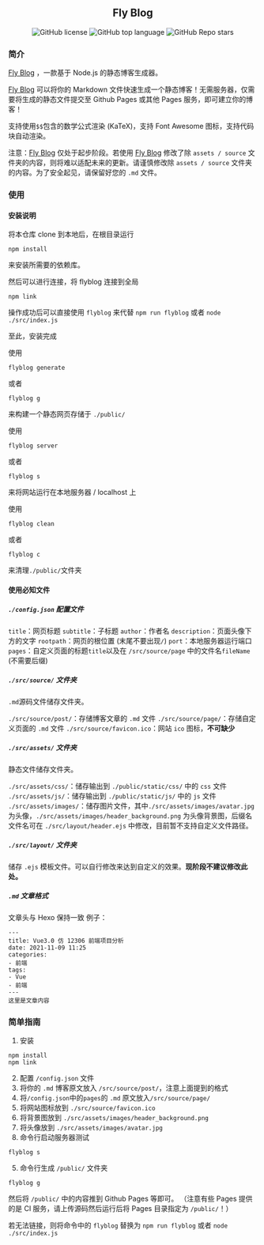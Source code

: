 <h2 align="center">Fly Blog</h2>
<p align="center">
  <img alt="GitHub license" src="https://img.shields.io/github/license/FlyInThesky10/Flyblog">
  <img alt="GitHub top language" src="https://img.shields.io/github/languages/top/FlyInThesky10/Flyblog">
  <img alt="GitHub Repo stars" src="https://img.shields.io/github/stars/FlyInThesky10/Flyblog?style=social">
</p>


### 简介

  [Fly Blog](https://github.com/FlyInThesky10/Flyblog) ，一款基于 Node.js 的静态博客生成器。

  [Fly Blog](https://github.com/FlyInThesky10/Flyblog)  可以将你的 Markdown 文件快速生成一个静态博客！无需服务器，仅需要将生成的静态文件提交至 Github Pages 或其他 Pages 服务，即可建立你的博客！

  支持使用`$$`包含的数学公式渲染 (KaTeX)，支持 Font Awesome 图标，支持代码块自动渲染。

  注意：[Fly Blog](https://github.com/FlyInThesky10/Flyblog) 仅处于起步阶段。若使用 [Fly Blog](https://github.com/FlyInThesky10/Flyblog) 修改了除 `assets / source` 文件夹的内容，则将难以适配未来的更新。请谨慎修改除 `assets / source` 文件夹的内容。为了安全起见，请保留好您的 `.md` 文件。

### 使用

#### 安装说明

将本仓库 clone 到本地后，在根目录运行

```
npm install
```

来安装所需要的依赖库。

然后可以进行连接，将 flyblog 连接到全局

```
npm link
```

操作成功后可以直接使用 `flyblog` 来代替 `npm run flyblog` 或者 `node ./src/index.js`

至此，安装完成

使用

```
flyblog generate
```

或者

```
flyblog g
```

来构建一个静态网页存储于 `./public/`

使用

```
flyblog server
```

或者

```
flyblog s
```

来将网站运行在本地服务器 / localhost 上

使用

```
flyblog clean
```

或者

```
flyblog c
```

来清理`./public/`文件夹

#### 使用必知文件

##### `./config.json` 配置文件

`title`：网页标题
`subtitle`：子标题
`author`：作者名
`description`：页面头像下方的文字
`rootpath`：网页的根位置 (末尾不要出现`/`)
`port`：本地服务器运行端口
`pages`：自定义页面的标题`title`以及在 `/src/source/page` 中的文件名`fileName` (不需要后缀)

##### `./src/source/` 文件夹

`.md`源码文件储存文件夹。

`./src/source/post/`：存储博客文章的 `.md` 文件
`./src/source/page/`：存储自定义页面的 `.md` 文件
`./src/source/favicon.ico`：网站 `ico` 图标，**不可缺少**

##### `./src/assets/` 文件夹

静态文件储存文件夹。

`./src/assets/css/`：储存输出到 `./public/static/css/` 中的 `css` 文件
`./src/assets/js/`：储存输出到 `./public/static/js/` 中的 `js` 文件
`./src/assets/images/`：储存图片文件，其中`./src/assets/images/avatar.jpg` 为头像，`./src/assets/images/header_background.png` 为头像背景图，后缀名文件名可在 `./src/layout/header.ejs` 中修改，目前暂不支持自定义文件路径。

##### `./src/layout/` 文件夹

储存 `.ejs` 模板文件。可以自行修改来达到自定义的效果。**现阶段不建议修改此处。**

##### `.md` 文章格式

文章头与 Hexo 保持一致
例子：
```
---
title: Vue3.0 仿 12306 前端项目分析
date: 2021-11-09 11:25
categories:
- 前端
tags:
- Vue
- 前端
---
这里是文章内容
```
### 简单指南

1. 安装

```
npm install
npm link
```

2. 配置 `/config.json` 文件
3. 将你的 `.md` 博客原文放入 `/src/source/post/`，注意上面提到的格式
4. 将`/config.json`中的`pages`的 `.md` 原文放入`/src/source/page/`
5. 将网站图标放到 `./src/source/favicon.ico`
6. 将背景图放到 `./src/assets/images/header_background.png`
7. 将头像放到 `./src/assets/images/avatar.jpg`
5. 命令行启动服务器测试

```
flyblog s
```

5. 命令行生成 `/public/` 文件夹

```
flyblog g
```
然后将 `/public/` 中的内容推到 Github Pages 等即可。
（注意有些 Pages 提供的是 CI 服务，请上传源码然后运行后将 Pages 目录指定为 `/public/`！）

若无法链接，则将命令中的 `flyblog` 替换为 `npm run flyblog` 或者 `node ./src/index.js`